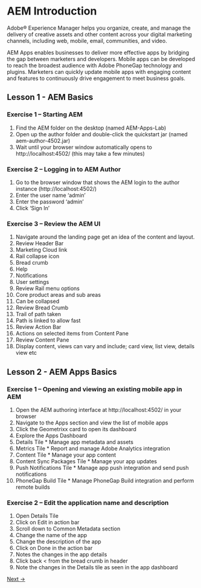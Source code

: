 AEM Introduction
=========

Adobe® Experience Manager helps you organize, create, and manage the delivery of creative assets and other content across your digital marketing channels, including web, mobile, email, communities, and video.

AEM Apps enables businesses to deliver more effective apps by bridging the gap between marketers and developers. Mobile apps can be developed to reach the broadest audience with Adobe PhoneGap technology and plugins. Marketers can quickly update mobile apps with engaging content and features to continuously drive engagement to meet business goals.

## Lesson 1 - AEM Basics

### Exercise 1 – Starting AEM
1.  Find the AEM folder on the desktop (named AEM-Apps-Lab)
2.  Open up the author folder and double-click the quickstart jar (named aem-author-4502.jar)
3.  Wait until your browser window automatically opens to http://localhost:4502/ (this may take a few minutes)

### Exercise 2 – Logging in to AEM Author
1.  Go to the browser window that shows the AEM login to the author instance (http://localhost:4502/)
2.  Enter the user name ‘admin’
3.  Enter the password ‘admin’
4.  Click ‘Sign In’

### Exercise 3 – Review the AEM UI 
1.  Navigate around the landing page get an idea of the content and layout.
2.  Review Header Bar
  1. Marketing Cloud link
  2. Rail collapse icon
  3. Bread crumb
  4. Help
  5. Notifications
  6. User settings
3.  Review Rail menu options
  1. Core product areas and sub areas
  2. Can be collapsed
4.  Review Bread Crumb
  1. Trail of path taken
  2. Path is linked to allow fast 
5.  Review Action Bar
  1. Actions on selected items from Content Pane
6.  Review Content Pane 
  1. Display content, views can vary and include; card view, list view, details view etc

## Lesson 2 - AEM Apps Basics

### Exercise 1 – Opening and viewing an existing mobile app in AEM
1.  Open the AEM authoring interface at http://localhost:4502/ in your browser
2.  Navigate to the Apps section and view the list of mobile apps
3.  Click the Geometrixx card to open its dashboard
4.  Explore the Apps Dashboard
  1. Details Tile
    * Manage app metadata and assets
  2. Metrics Tile
    * Report and manage Adobe Analytics integration
  3. Content Tile
    * Manage your app content
  4. Content Sync Packages Tile 
    * Manage your app updates
  5. Push Notifications Tile
    * Manage app push integration and send push notifications
  6. PhoneGap Build Tile
    * Manage PhoneGap Build integration and perform remote builds
 
### Exercise 2 – Edit the application name and description
1.  Open Details Tile
2.  Click on Edit in action bar
3.  Scroll down to Common Metadata section
4.  Change the name of the app
5.  Change the description of the app 
6.  Click on Done in the action bar
7.  Notes the changes in the app details 
8.  Click back < from the bread crumb in header 
9.  Note the changes in the Details tile as seen in the app dashboard
 

[Next →](../module2)
